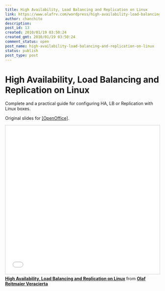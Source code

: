 ```yaml
---
title: High Availability, Load Balancing and Replication on Linux
link: https://www.olafrv.com/wordpress/high-availability-load-balancing-and-replication-on-linux/
author: chanchito
description: 
post_id: 13
created: 2010/01/19 03:50:24
created_gmt: 2010/01/19 03:50:24
comment_status: open
post_name: high-availability-load-balancing-and-replication-on-linux
status: publish
post_type: post
---
```


# High Availability, Load Balancing and Replication on Linux

Complete and a practical guide for configuring HA, LB or Replication with Linux boxes. 

Original slides for [[OpenOffice]](http://www.olafrv.com/wordpress/wp-content/uploads/2010/01/HALBR-Linux.ppt). 

<div class="text-center">
<iframe src="//www.slideshare.net/slideshow/embed_code/key/24eDptmTvAaEjW" width="595" height="485" frameborder="0" marginwidth="0" marginheight="0" scrolling="no" style="border:1px solid #CCC; border-width:1px; margin-bottom:5px; max-width: 100%;" allowfullscreen> </iframe> <div style="margin-bottom:5px"> <strong> <a href="//www.slideshare.net/olafrv/high-availability-load-balancing-and-replication-on-linux" title="High Availability, Load Balancing and Replication on Linux" target="_blank">High Availability, Load Balancing and Replication on Linux</a> </strong> from <strong><a href="https://www.slideshare.net/olafrv" target="_blank">Olaf Reitmaier Veracierta</a></strong></div>
</div>


